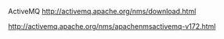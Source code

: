 ﻿ActiveMQ
http://activemq.apache.org/nms/download.html

http://activemq.apache.org/nms/apachenmsactivemq-v172.html